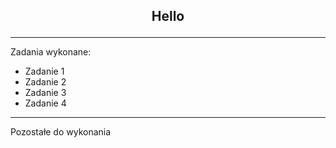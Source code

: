 ## <p align="center">Hello</p>


***
Zadania wykonane:

- Zadanie 1
- Zadanie 2
- Zadanie 3
- Zadanie 4

***

Pozostałe do wykonania
